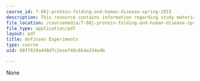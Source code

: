 ```yaml
---
course_id: 7-88j-protein-folding-and-human-disease-spring-2015
description: This resource contains information regarding study materials.
file_location: /coursemedia/7-88j-protein-folding-and-human-disease-spring-2015/68ff819a448d7c2eaef48c6b4a334e4b_MIT7_88JS15_Anfinsen.pdf
file_type: application/pdf
layout: pdf
title: Anfinsen Experiments
type: course
uid: 68ff819a448d7c2eaef48c6b4a334e4b

---
```

None